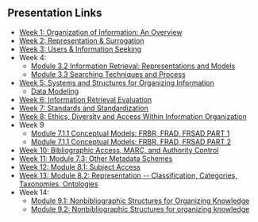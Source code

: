 ## Presentation Links

- [Week 1: Organization of Information: An Overview](https://manika-lamba.github.io/F24-LIS5043/Week-1/#/title-slide)
- [Week 2: Representation & Surrogation](https://manika-lamba.github.io/F24-LIS5043/Week-2/#/title-slide)
- [Week 3: Users & Information Seeking](https://manika-lamba.github.io/F24-LIS5043/Week-3/#/title-slide)
- Week 4:
  - [Module 3.2 Information Retrieval: Representations and Models](https://manika-lamba.github.io/F24-LIS5043/Week-4_part1/#/title-slide)
  - [Module 3.3 Searching Techniques and Process](https://manika-lamba.github.io/F24-LIS5043/Week-4_part2/#/title-slide)
- [Week 5: Systems and Structures for Organizing Information](https://manika-lamba.github.io/F24-LIS5043/Week-5/#/title-slide)
  - [Data Modeling](https://manika-lamba.github.io/F24-LIS5043/Data%20Modeling/#/title-slide)
- [Week 6: Information Retrieval Evaluation](https://manika-lamba.github.io/F24-LIS5043/Week-6/#/title-slide)
- [Week 7: Standards and Standardization](https://manika-lamba.github.io/F24-LIS5043/Week-7/#/title-slide)
- [Week 8: Ethics, Diversity and Access  Within Information Organization](https://manika-lamba.github.io/F24-LIS5043/Week-8/#/title-slide)
- Week 9
  - [Module 7.1.1 Conceptual Models: FRBR, FRAD, FRSAD PART 1](https://manika-lamba.github.io/F24-LIS5043/Week-9_part1/#/title-slide)
  - [Module 7.1.1 Conceptual Models: FRBR, FRAD, FRSAD PART 2](https://manika-lamba.github.io/F24-LIS5043/Week-9_part2/#/title-slide)
- [Week 10: Bibliographic Access, MARC, and Authority Control](https://manika-lamba.github.io/F24-LIS5043/Week-10/#/title-slide)
- [Week 11: Module 7.3: Other Metadata Schemes](https://manika-lamba.github.io/F24-LIS5043/Week-11/#/title-slide)
- [Week 12: Module 8.1: Subject Access](https://manika-lamba.github.io/F24-LIS5043/Week-12/#/title-slide)
- [Week 13: Module 8.2: Representation -- Classification, Categories, Taxonomies, Ontologies ](https://manika-lamba.github.io/F24-LIS5043/Week-13/#/title-slide)
- Week 14:
    - [Module 9.1: Nonbibliographic Structures for Organizing Knowledge](https://manika-lamba.github.io/F24-LIS5043/Week-14_part1/#/title-slide)
    - [Module 9.2: Nonbibliographic Structures for organizing knowledge](https://manika-lamba.github.io/F24-LIS5043/Week-14_part2/#/title-slide)
